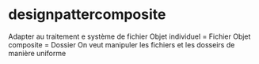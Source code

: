 # designpattercomposite
Adapter au traitement e système de fichier
 Objet individuel = Fichier
 Objet composite  = Dossier
 On veut manipuler les fichiers et les dosseirs de manière uniforme
